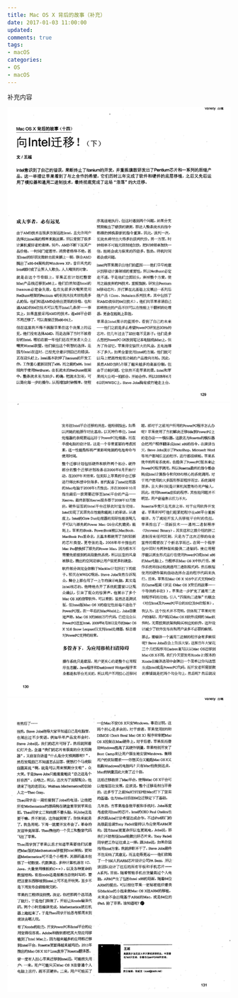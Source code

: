 ```yaml
---
title: Mac OS X 背后的故事（补充）
date: 2017-01-03 11:00:00
updated:
comments: true
tags:
- macOS
categories:
- OS
- macOS
---
```


补充内容

<!--more-->

![](/img/macOS001.gif)
![](/img/macOS002.gif)
![](/img/macOS003.gif)
